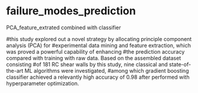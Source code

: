 # failure_modes_prediction
PCA_feature_extrated combined with classifier
<!--  -->
#this study explored out a novel strategy by allocating principle component analysis (PCA) for 
#experimental data mining and feature extraction, which was proved a powerful capability of enhancing 
#the prediction accuracy compared with training with raw data. Based on the assembled dataset consisting
#of 181 RC shear walls by this study, nine classical and state-of-the-art ML algorithms were investigated,
#among which gradient boosting classifier achieved a relevantly high accuracy of 0.98 after performed with hyperparameter optimization. 
